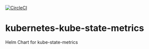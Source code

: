 [![CircleCI](https://circleci.com/gh/giantswarm/kubernetes-kube-state-metrics.svg?style=svg&circle-token=1d6a6248b1d64bd698c7b68801a879ecc9e185f8)](https://circleci.com/gh/giantswarm/kubernetes-kube-state-metrics)

# kubernetes-kube-state-metrics
Helm Chart for kube-state-metrics
